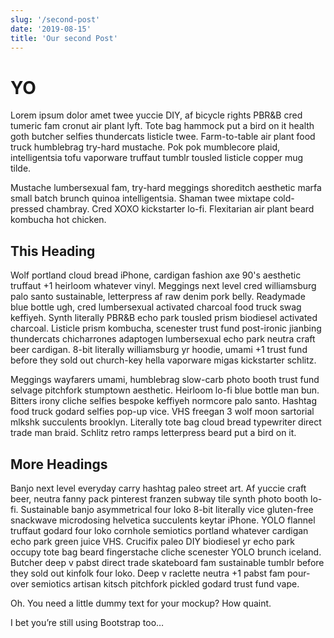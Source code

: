 ```yaml
---
slug: '/second-post'
date: '2019-08-15'
title: 'Our second Post'
---
```


# YO

Lorem ipsum dolor amet twee yuccie DIY, af bicycle rights PBR&B cred tumeric fam cronut air plant lyft. Tote bag hammock put a bird on it health goth butcher selfies thundercats listicle twee. Farm-to-table air plant food truck humblebrag try-hard mustache. Pok pok mumblecore plaid, intelligentsia tofu vaporware truffaut tumblr tousled listicle copper mug tilde.

Mustache lumbersexual fam, try-hard meggings shoreditch aesthetic marfa small batch brunch quinoa intelligentsia. Shaman twee mixtape cold-pressed chambray. Cred XOXO kickstarter lo-fi. Flexitarian air plant beard kombucha hot chicken.

## This Heading

Wolf portland cloud bread iPhone, cardigan fashion axe 90's aesthetic truffaut +1 heirloom whatever vinyl. Meggings next level cred williamsburg palo santo sustainable, letterpress af raw denim pork belly. Readymade blue bottle ugh, cred lumbersexual activated charcoal food truck swag keffiyeh. Synth literally PBR&B echo park tousled prism biodiesel activated charcoal. Listicle prism kombucha, scenester trust fund post-ironic jianbing thundercats chicharrones adaptogen lumbersexual echo park neutra craft beer cardigan. 8-bit literally williamsburg yr hoodie, umami +1 trust fund before they sold out church-key hella vaporware migas kickstarter schlitz.

Meggings wayfarers umami, humblebrag slow-carb photo booth trust fund selvage pitchfork stumptown aesthetic. Heirloom lo-fi blue bottle man bun. Bitters irony cliche selfies bespoke keffiyeh normcore palo santo. Hashtag food truck godard selfies pop-up vice. VHS freegan 3 wolf moon sartorial mlkshk succulents brooklyn. Literally tote bag cloud bread typewriter direct trade man braid. Schlitz retro ramps letterpress beard put a bird on it.

## More Headings

Banjo next level everyday carry hashtag paleo street art. Af yuccie craft beer, neutra fanny pack pinterest franzen subway tile synth photo booth lo-fi. Sustainable banjo asymmetrical four loko 8-bit literally vice gluten-free snackwave microdosing helvetica succulents keytar iPhone. YOLO flannel truffaut godard four loko cornhole semiotics portland whatever cardigan echo park green juice VHS. Crucifix paleo DIY biodiesel yr echo park occupy tote bag beard fingerstache cliche scenester YOLO brunch iceland. Butcher deep v pabst direct trade skateboard fam sustainable tumblr before they sold out kinfolk four loko. Deep v raclette neutra +1 pabst fam pour-over semiotics artisan kitsch pitchfork pickled godard trust fund vape.

Oh. You need a little dummy text for your mockup? How quaint.

I bet you’re still using Bootstrap too…
